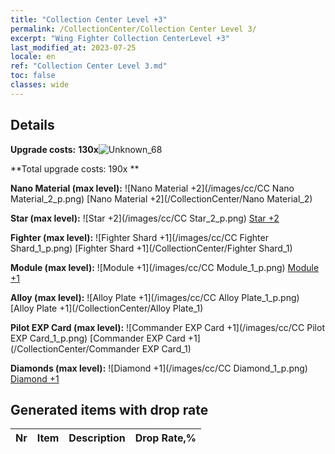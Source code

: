 ```yaml
---
title: "Collection Center Level +3"
permalink: /CollectionCenter/Collection Center Level 3/
excerpt: "Wing Fighter Collection CenterLevel +3"
last_modified_at: 2023-07-25
locale: en
ref: "Collection Center Level 3.md"
toc: false
classes: wide
---
```



## Details

 **Upgrade costs:** **130x**![Unknown_68](/images/item/bh_img25_p.png)

 **Total upgrade costs: 190x **

 **Nano Material (max level):** ![Nano Material +2](/images/cc/CC Nano Material_2_p.png) [Nano Material +2](/CollectionCenter/Nano Material_2)

 **Star (max level):** ![Star +2](/images/cc/CC Star_2_p.png) [Star +2](/CollectionCenter/Star_2)

 **Fighter (max level):** ![Fighter Shard +1](/images/cc/CC Fighter Shard_1_p.png) [Fighter Shard +1](/CollectionCenter/Fighter Shard_1)

 **Module (max level):** ![Module +1](/images/cc/CC Module_1_p.png) [Module +1](/CollectionCenter/Module_1)

 **Alloy (max level):** ![Alloy Plate +1](/images/cc/CC Alloy Plate_1_p.png) [Alloy Plate +1](/CollectionCenter/Alloy Plate_1)

 **Pilot EXP Card (max level):** ![Commander EXP Card +1](/images/cc/CC Pilot EXP Card_1_p.png) [Commander EXP Card +1](/CollectionCenter/Commander EXP Card_1)

 **Diamonds (max level):** ![Diamond +1](/images/cc/CC Diamond_1_p.png) [Diamond +1](/CollectionCenter/Diamond_1)

## Generated items with drop rate

  |  Nr |     Item   |    Description   |  Drop Rate,% |
  |:----|:----------:|:-----------------|:-------------|

